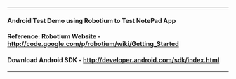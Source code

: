 ***
#### Android Test Demo using Robotium to Test NotePad App
#### Reference: Robotium Website - http://code.google.com/p/robotium/wiki/Getting_Started
#### Download Android SDK - http://developer.android.com/sdk/index.html
***



